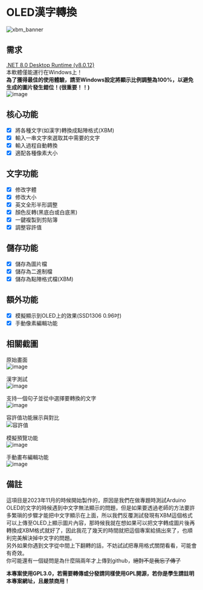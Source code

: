 # OLED漢字轉換
![xbm_banner](https://github.com/user-attachments/assets/aecdf75e-17e3-4a85-8f5d-d8235d22831d)

## 需求
[.NET 8.0 Desktop Runtime (v8.0.12)](https://dotnet.microsoft.com/zh-tw/download/dotnet/thank-you/runtime-desktop-8.0.12-windows-x64-installer?cid=getdotnetcore) <br>
本軟體僅能運行在Windows上！  
<b>為了獲得最佳的使用體驗，請至Windows設定將顯示比例調整為100%，以避免生成的圖片發生錯位！(很重要！！)</b>  
![image](https://github.com/user-attachments/assets/0c03697a-7356-411b-b0f7-da9d89586cc9)


## 核心功能
- [x] 將各種文字(如漢字)轉換成點陣格式(XBM)
- [x] 輸入一串文字來選取其中需要的文字
- [x] 輸入過程自動轉換
- [x] 適配各種像素大小

## 文字功能
- [x] 修改字體
- [x] 修改大小
- [x] 英文全形半形調整
- [x] 顏色反轉(黑底白或白底黑)
- [x] 一鍵複製到剪貼簿
- [x] 調整容許值

## 儲存功能
- [x] 儲存為圖片檔
- [x] 儲存為二進制檔
- [x] 儲存為點陣格式檔(XBM)

## 額外功能
- [x] 模擬顯示到OLED上的效果(SSD1306 0.96吋)
- [x] 手動像素編輯功能

## 相關截圖
原始畫面  
![image](https://github.com/user-attachments/assets/a8fd28d8-b9d1-400f-85be-2dc1f82b94a7)  

漢字測試  
![image](https://github.com/user-attachments/assets/2ef0a39b-7035-45a5-92fd-115a6cea33ae)  

支持一個句子並從中選擇要轉換的文字  
![image](https://github.com/user-attachments/assets/6cf86368-5413-498b-9017-69bb19277d21)  

容許值功能展示與對比  
![容許值](https://github.com/user-attachments/assets/23f4451a-8217-4583-9c31-4a5e7ff9abc8)  

模擬預覽功能  
![image](https://github.com/user-attachments/assets/792bb92a-50e7-4465-973c-076a938d7e4a)  

手動畫布編輯功能  
![image](https://github.com/user-attachments/assets/bd1f527a-990d-47f0-92b0-c766cd70cb6d)  

## 備註
這項目是2023年11月的時候開始製作的，原因是我們在做專題時測試Arduino OLED的文字的時候遇到中文字無法顯示的問題，但是如果要透過老師的方法要許多繁瑣的步驟才能把中文字顯示在上面，所以我們反覆測試發現有XBM這個格式可以上傳至OLED上顯示圖片內容，那時候我就在想如果可以把文字轉成圖片後再轉換成XBM格式就好了，因此我花了幾天的時間就把這個專案給搞出來了，也順利完美解決掉中文字的問題。  
另外如果你遇到文字從中間上下翻轉的話，不妨試試把專用格式關閉看看，可能會有奇效。  
你可能還有一個疑問是為什麼隔兩年才上傳到github，<s>絕對不是我忘了傳了</s>  

<b>本專案使用GPL3.0，若需要轉傳或分發請同樣使用GPL開源，若你是學生請註明本專案網址，且嚴禁商用！</b>  
